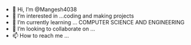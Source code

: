 - 👋 Hi, I’m @Mangesh4038
- 👀 I’m interested in ...coding and making projects
- 🌱 I’m currently learning ... COMPUTER SCIENCE AND ENGINEERING
- 💞️ I’m looking to collaborate on ...
- 📫 How to reach me ...

<!---
Mangesh4038/Mangesh4038 is a ✨ special ✨ repository because its `README.md` (this file) appears on your GitHub profile.
You can click the Preview link to take a look at your changes.
--->
